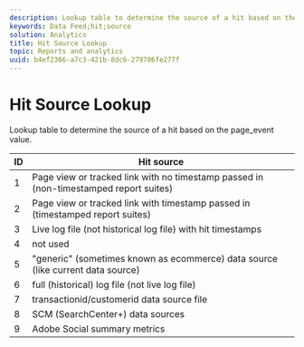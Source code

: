```yaml
---
description: Lookup table to determine the source of a hit based on the page_event value.
keywords: Data Feed;hit;source
solution: Analytics
title: Hit Source Lookup
topic: Reports and analytics
uuid: b4ef2366-a7c3-421b-8dc6-279706fe277f
---
```


# Hit Source Lookup

Lookup table to determine the source of a hit based on the page_event value.

|  ID  | Hit source  |
|---|---|
|  1  | Page view or tracked link with no timestamp passed in (non-timestamped report suites)  |
|  2  | Page view or tracked link with timestamp passed in (timestamped report suites)  |
|  3  | Live log file (not historical log file) with hit timestamps  |
|  4  | not used  |
|  5  | "generic" (sometimes known as ecommerce) data source (like current data source)  |
|  6  | full (historical) log file (not live log file)  |
|  7  | transactionid/customerid data source file  |
|  8  | SCM (SearchCenter+) data sources  |
|  9  | Adobe Social summary metrics  |

